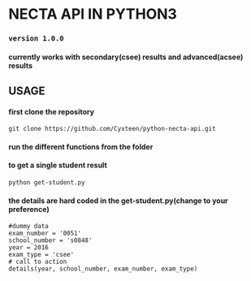 # NECTA API IN PYTHON3
### `version 1.0.0`

#### currently works with secondary(csee) results and advanced(acsee) results

## USAGE
#### first clone the repository
    git clone https://github.com/Cyxteen/python-necta-api.git

#### run the different functions from the folder
#### to get a single student result
    python get-student.py
#### the details are hard coded in the get-student.py(change to your preference)
    #dummy data
    exam_number = '0051'
    school_number = 's0848'
    year = 2016
    exam_type = 'csee'
    # call to action
    details(year, school_number, exam_number, exam_type)
